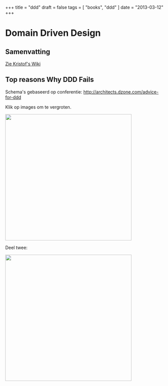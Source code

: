 +++
title = "ddd"
draft = false
tags = [
    "books",
    "ddd"
]
date = "2013-03-12"
+++
# Domain Driven Design 

## Samenvatting 

[Zie Kristof's Wiki](http://www.butskri.comuf.com/wiki/doku.php?id=boeken:ddd)

## Top reasons Why DDD Fails 

Schema's gebaseerd op conferentie: http://architects.dzone.com/advice-for-ddd

Klik op images om te vergroten.

<img style='margin-left: auto; margin-right: auto; width: 400px;' src='/img//books/whydddfails_1.jpg'>

Deel twee:

<img style='margin-left: auto; margin-right: auto; width: 400px;' src='/img//books/whydddfails_2.jpg'>

